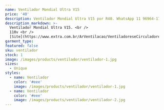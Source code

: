 ```yaml
---
name: Ventilador Mondial Ultra V15
price: '40'
description: Ventilador Mondial Ultra V15 por R40. WhatsApp 11 96964-1752
description_markdown: >-
  Ventilador Mondial Ultra V15. <br />
  110v <br />
  [Site](https://www.extra.com.br/ArVentilacao/VentiladoreseCirculadores/VentiladordeMesa/Ventilador-de-Mesa-Mondial-Classic-40cm-3-Velocidades-Branco-Azul-3614058.html?utm_medium=cpc&utm_source=gp_pla&IdSku=3614058&idLojista=15&s_kwcid=AL!427!3!94837823067!!!g!294682000766!&utm_campaign=Prod_Shopping&ef_id=WW4vVgAAAWFWdVCY:20171130222455:s)
garment_type:
featured: false
sku: ventilador
stock: 1
image: /images/products/ventilador/ventilador-1.jpg
sizes:
  - Unique
styles:
  - name: Ventilador
    color: '#eee'
    image: /images/products/ventilador/ventilador-1.jpg
  - name: Ventilador
    color: '#eee'
    image: /images/products/ventilador/ventilador-2.jpg
---
```

